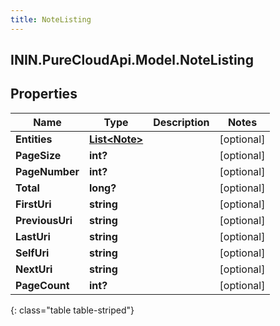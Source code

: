 ```yaml
---
title: NoteListing
---
```

## ININ.PureCloudApi.Model.NoteListing

## Properties

|Name | Type | Description | Notes|
|------------ | ------------- | ------------- | -------------|
| **Entities** | [**List&lt;Note&gt;**](Note.html) |  | [optional] |
| **PageSize** | **int?** |  | [optional] |
| **PageNumber** | **int?** |  | [optional] |
| **Total** | **long?** |  | [optional] |
| **FirstUri** | **string** |  | [optional] |
| **PreviousUri** | **string** |  | [optional] |
| **LastUri** | **string** |  | [optional] |
| **SelfUri** | **string** |  | [optional] |
| **NextUri** | **string** |  | [optional] |
| **PageCount** | **int?** |  | [optional] |
{: class="table table-striped"}



